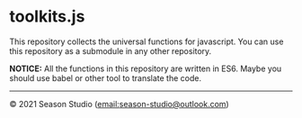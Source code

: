 # toolkits.js

This repository collects the universal functions for javascript.
You can use this repository as a submodule in any other repository.

**NOTICE:** All the functions in this repository are written in ES6. Maybe you should use babel or other tool to translate the code.

***
&copy; 2021 Season Studio ([email:season-studio@outlook.com](mailto:season-studio@outlook.com))